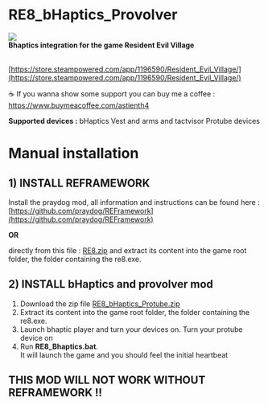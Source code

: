 # RE8_bHaptics_Provolver
<img src="https://cdn.akamai.steamstatic.com/steam/apps/1196590/header.jpg" />
</br>
<b>Bhaptics integration for the game Resident Evil Village</b>

</br>[https://store.steampowered.com/app/1196590/Resident_Evil_Village/](https://store.steampowered.com/app/1196590/Resident_Evil_Village/)

☕ If you wanna show some support you can buy me a coffee : https://www.buymeacoffee.com/astienth4

<b>Supported devices :</b>
bHaptics Vest and arms and tactvisor
Protube devices

# <b>Manual installation</b></br>

## 1) INSTALL REFRAMEWORK

Install the praydog mod, all information and instructions can be found here : [https://github.com/praydog/REFramework](https://github.com/praydog/REFramework) </br>

**OR**

directly from this file : [RE8.zip](https://github.com/praydog/REFramework-nightly/releases/download/latest/RE8.zip) and extract its content into the game root folder, the folder containing the re8.exe.

## 2) INSTALL bHaptics and provolver mod

1) Download the zip file [RE8_bHaptics_Protube.zip](https://github.com/Astienth/RE8_bHaptics_Provolver/releases/download/1.0/RE8_bHaptics_Protube.zip)</br>
2) Extract its content into the game root folder, the folder containing the re8.exe.</br>
3) Launch bhaptic player and turn your devices on. Turn your protube device on</br>
4) Run **RE8_Bhaptics.bat**.</br>It will launch the game and you should feel the initial heartbeat

## THIS MOD WILL NOT WORK WITHOUT REFRAMEWORK !!
